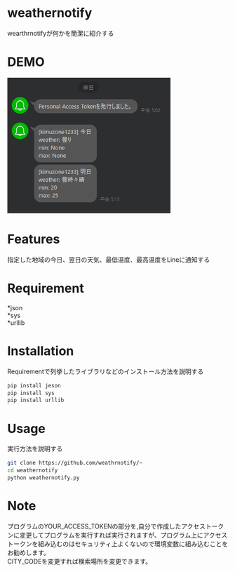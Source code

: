 # weathernotify
 
wearthrnotifyが何かを簡潔に紹介する
 
# DEMO
![sample_img](sample_img.png)

# Features
 
指定した地域の今日、翌日の天気、最低温度、最高温度をLineに通知する
 
# Requirement
  
*json  
*sys  
*urllib
 
# Installation
 
Requirementで列挙したライブラリなどのインストール方法を説明する
 
```bash
pip install jeson
pip install sys
pip install urllib
```
 
# Usage
 実行方法を説明する
```bash
git clone https://github.com/weathrnotify/~
cd weathernotify
python weathernotify.py
```
 
# Note
 
プログラムのYOUR_ACCESS_TOKENの部分を,自分で作成したアクセストークンに変更してプログラムを実行すれば実行されますが、プログラム上にアクセストークンを組み込むのはセキュリティ上よくないので環境変数に組み込むことをお勧めします。  
CITY_CODEを変更すれば検索場所を変更できます。  

 
